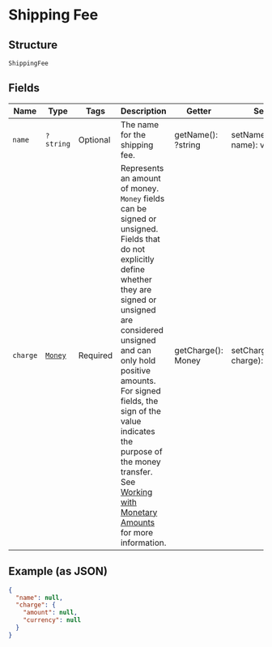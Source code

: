
# Shipping Fee

## Structure

`ShippingFee`

## Fields

| Name | Type | Tags | Description | Getter | Setter |
|  --- | --- | --- | --- | --- | --- |
| `name` | `?string` | Optional | The name for the shipping fee. | getName(): ?string | setName(?string name): void |
| `charge` | [`Money`](../../doc/models/money.md) | Required | Represents an amount of money. `Money` fields can be signed or unsigned.<br>Fields that do not explicitly define whether they are signed or unsigned are<br>considered unsigned and can only hold positive amounts. For signed fields, the<br>sign of the value indicates the purpose of the money transfer. See<br>[Working with Monetary Amounts](https://developer.squareup.com/docs/build-basics/working-with-monetary-amounts)<br>for more information. | getCharge(): Money | setCharge(Money charge): void |

## Example (as JSON)

```json
{
  "name": null,
  "charge": {
    "amount": null,
    "currency": null
  }
}
```

